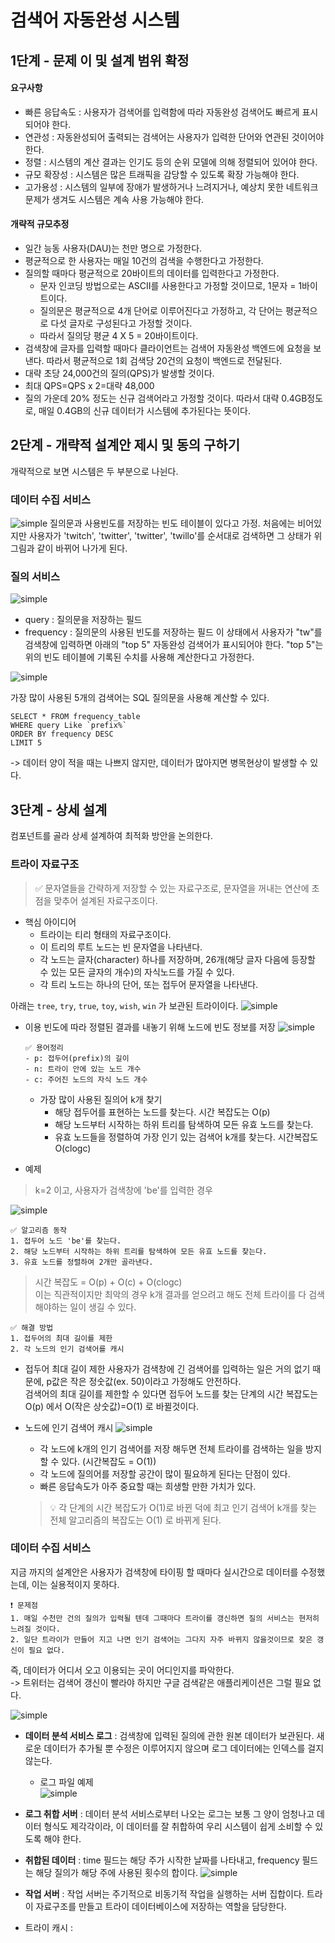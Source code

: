 # 검색어 자동완성 시스템
## 1단계 - 문제 이 및 설계 범위 확정
#### **요구사항**
* 빠른 응답속도 : 사용자가 검색어를 입력함에 따라 자동완성 검색어도 빠르게 표시되어야 한다.
* 연관성 : 자동완성되어 출력되는 검색어는 사용자가 입력한 단어와 연관된 것이어야 한다.
* 정렬 : 시스템의 계산 결과는 인기도 등의 순위 모델에 의해 정렬되어 있어야 한다.
* 규모 확장성 : 시스템은 많은 트래픽을 감당할 수 있도록 확장 가능해야 한다.
* 고가용성 : 시스템의 일부에 장애가 발생하거나 느려지거나, 예상치 못한 네트워크 문제가 생겨도 시스템은 계속 사용 가능해야 한다.

#### **개략적 규모추정**
* 일간 능동 사용자(DAU)는 천만 명으로 가정한다.
* 평균적으로 한 사용자는 매일 10건의 검색을 수행한다고 가정한다.
* 질의할 때마다 평균적으로 20바이트의 데이터를 입력한다고 가정한다.
    * 문자 인코딩 방법으로는 ASCII를 사용한다고 가정할 것이므로, 1문자 = 1바이트이다.
    * 질의문은 평균적으로 4개 단어로 이루어진다고 가정하고, 각 단어는 평균적으로 다섯 글자로 구성된다고 가정할 것이다.
    * 따라서 질의당 평균 4 X 5 = 20바이트이다.
* 검색창에 글자를 입력할 때마다 클라이언트는 검색어 자동완성 백엔드에 요청을 보낸다. 따라서 평균적으로 1회 검색당 20건의 요청이 백엔드로 전달된다.
* 대략 초당 24,000건의 질의(QPS)가 발생할 것이다.
* 최대 QPS=QPS x 2=대략 48,000
* 질의 가운데 20% 정도는 신규 검색어라고 가정할 것이다. 따라서 대략 0.4GB정도로, 매일 0.4GB의 신규 데이터가 시스템에 추가된다는 뜻이다.

## 2단계 - 개략적 설계안 제시 및 동의 구하기
개략적으로 보면 시스템은 두 부분으로 나뉜다.
### 데이터 수집 서비스
![simple](../image/13-2.png)
질의문과 사용빈도를 저장하는 빈도 테이블이 있다고 가정.
처음에는 비어있지만 사용자가 'twitch', 'twitter', 'twitter', 'twillo'를 순서대로 검색하면 그 상태가 위 그림과 같이 바뀌어 나가게 된다.
### 질의 서비스
![simple](../image/t13-1.png)
* query : 질의문을 저장하는 필드
* frequency : 질의문의 사용된 빈도를 저장하는 필드
이 상태에서 사용자가 "tw"를 검색창에 입력하면 아래의 "top 5" 자동완성 검색어가 표시되어야 한다.
"top 5"는 위의 빈도 테이블에 기록된 수치를 사용해 계산한다고 가정한다.

![simple](../image/13-3.png)

가장 많이 사용된 5개의 검색어는 SQL 질의문을 사용해 계산할 수 있다.
~~~shell
SELECT * FROM frequency_table
WHERE query Like `prefix%`
ORDER BY frequency DESC
LIMIT 5
~~~
-> 데이터 양이 적을 때는 나쁘지 않지만, 데이터가 많아지면 병목현상이 발생할 수 있다.

## 3단계 - 상세 설계
컴포넌트를 골라 상세 설계하여 최적화 방안을 논의한다.
### 트라이 자료구조
> ✅ 문자열들을 간략하게 저장할 수 있는 자료구조로, 문자열을 꺼내는 연산에 초점을 맞추어 설계된 자료구조이다.
* 핵심 아이디어
    * 트라이는 티리 형태의 자료구조이다.
    * 이 트리의 루트 노드는 빈 문자열을 나타낸다.
    * 각 노드는 글자(character) 하나를 저장하며, 26개(해당 글자 다음에 등장할 수 있는 모든 글자의 개수)의 자식노드를 가질 수 있다.
    * 각 트리 노드는 하나의 단어, 또는 접두어 문자열을 나타낸다.

아래는 `tree`, `try`, `true`, `toy`, `wish`, `win` 가 보관된 트라이이다. 
![simple](../image/13-5.png)

* 이용 빈도에 따라 정렬된 결과를 내놓기 위해 노드에 빈도 정보를 저장
![simple](../image/13-6.png)

    ~~~
    ✅ 용어정리
    - p: 접두어(prefix)의 길이
    - n: 트라이 안에 있는 노드 개수
    - c: 주어진 노드의 자식 노드 개수
    ~~~
    * 가장 많이 사용된 질의어 k개 찾기
        * 해당 접두어를 표현하는 노드를 찾는다. 시간 복잡도는 O(p)
        * 해당 노드부터 시작하는 하위 트리를 탐색하여 모든 유효 노드를 찾는다.
        * 유효 노드들을 정렬하여 가장 인기 있는 검색어 k개를 찾는다. 시간복잡도 O(clogc)
* 예제
> k=2 이고, 사용자가 검색창에 'be'를 입력한 경우

![simple](../image/13-7.png)
~~~
✅ 알고리즘 동작
1. 접두어 노드 'be'를 찾는다.
2. 해당 노드부터 시작하는 하위 트리를 탐색하여 모든 유효 노드를 찾는다. 
3. 유효 노드를 정렬하여 2개만 골라낸다.
~~~

> 시간 복잡도 = O(p) + O(c) + O(clogc)<br>
이는 직관적이지만 최악의 경우 k개 결과를 얻으려고 해도 전체 트라이를 다 검색해야하는 일이 생길 수 있다.
~~~
✅ 해결 방법
1. 접두어의 최대 길이를 제한
2. 각 노드의 인기 검색어를 캐시
~~~

* 접두어 최대 길이 제한
사용자가 검색창에 긴 검색어를 입력하는 일은 거의 없기 때문에, p값은 작은 정숫값(ex. 50)이라고 가정해도 안전하다.  
검색어의 최대 길이를 제한할 수 있다면 접두어 노드를 찾는 단계의 시간 복잡도는 O(p) 에서 O(작은 상숫값)=O(1) 로 바뀔것이다.

* 노드에 인기 검색어 캐시
![simple](../image/13-8.png)
    * 각 노드에 k개의 인기 검색어를 저장 해두면 전체 트라이를 검색하는 일을 방지할 수 있다. (시간복잡도 = O(1))
    * 각 노드에 질의어를 저장할 공간이 많이 필요하게 된다는 단점이 있다.
    * 빠른 응답속도가 아주 중요할 때는 희생할 만한 가치가 있다.

    > 💡 각 단계의 시간 복잡도가 O(1)로 바뀐 덕에 최고 인기 검색어 k개를 찾는 전체 알고리즘의 복잡도는 O(1) 로 바뀌게 된다.

### 데이터 수집 서비스
지금 까지의 설계안은 사용자가 검색창에 타이핑 할 때마다 실시간으로 데이터를 수정했는데, 이는 실용적이지 못하다.
~~~
❗️ 문제점
1. 매일 수천만 건의 질의가 입력될 텐데 그때마다 트라이를 갱신하면 질의 서비스는 현저히 느려질 것이다.
2. 일단 트라이가 만들어 지고 나면 인기 검색어는 그다지 자주 바뀌지 않을것이므로 잦은 갱신이 필요 없다.
~~~
즉, 데이터가 어디서 오고 이용되는 곳이 어디인지를 파악한다.  
-> 트위터는 검색어 갱신이 빨라야 하지만 구글 검색같은 애플리케이션은 그럴 필요 없다.

![simple](../image/13-9.png)
* **데이터 분석 서비스 로그** : 검색창에 입력된 질의에 관한 원본 데이터가 보관된다. 새로운 데이터가 추가될 뿐 수정은 이루어지지 않으며 로그 데이터에는 인덱스를 걸지 않는다.
    * 로그 파일 예제  
        ![simple](../image/t13-3.png)

* **로그 취합 서버** : 데이터 분석 서비스로부터 나오는 로그는 보통 그 양이 엄청나고 데이터 형식도 제각각이라, 이 데이터를 잘 취합하여 우리 시스템이 쉽게 소비할 수 있도록 해야 한다.
* **취합된 데이터** : time 필드는 해당 주가 시작한 날짜를 나타내고, frequency 필드는 해당 질의가 해당 주에 사용된 횟수의 합이다.
    ![simple](../image/t13-4.png)
* **작업 서버** : 작업 서버는 주기적으로 비동기적 작업을 실행하는 서버 집합이다. 트라이 자료구조를 만들고 트라이 데이터베이스에 저장하는 역할을 담당한다.
* 트라이 캐시 : 